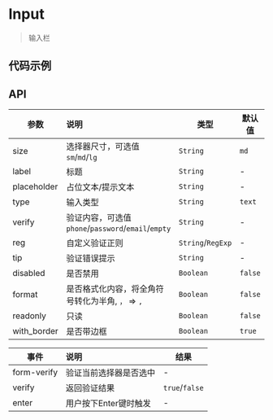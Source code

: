 # Input

> 输入栏

## 代码示例

<test></test>

<script>
  import test from '@/pages/demo/Input.vue';

  export default {
    components: {
      test
    }
  }
</script>

## API

| 参数 | 说明 | 类型 | 默认值 |
| ----|:-----| ---- | ---- |
| size | 选择器尺寸，可选值 `sm`/`md`/`lg` | `String` | `md` |
| label | 标题 | `String` | - |
| placeholder | 占位文本/提示文本 | `String` | - |
| type | 输入类型 | `String` | `text` |
| verify | 验证内容，可选值 `phone`/`password`/`email`/`empty` | `String` | - |
| reg | 自定义验证正则 | `String`/`RegExp` | - |
| tip | 验证错误提示 | `String` | - |
| disabled | 是否禁用 | `Boolean` | `false` |
| format | 是否格式化内容，将全角符号转化为半角, `，` => `,` | `Boolean` | `false` |
| readonly | 只读 | `Boolean` | `false` |
| with_border | 是否带边框 | `Boolean` | `true` |

| 事件 | 说明 | 结果 |
| ----|:-----| ---- |
| form-verify | 验证当前选择器是否选中 | - |
| verify | 返回验证结果 | `true`/`false` |
| enter | 用户按下Enter键时触发 | - | 




